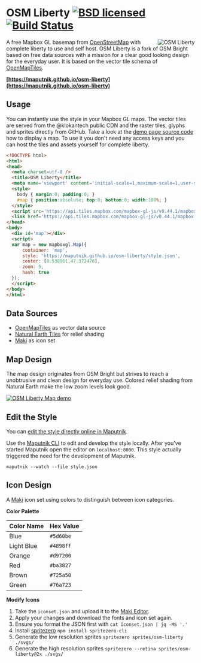 # OSM Liberty [![BSD licensed](https://img.shields.io/badge/license-BSD-blue.svg)](https://github.com/maputnik/osm-liberty/blob/gh-pages/LICENSE.md) [![Build Status](https://travis-ci.org/maputnik/osm-liberty.svg?branch=gh-pages)](https://travis-ci.org/maputnik/osm-liberty)

<img align="right" alt="OSM Liberty" src="logo.png" />

A free Mapbox GL basemap from [OpenStreetMap](https://openstreetmap.org) with complete liberty to use and self host. OSM Liberty is a fork of OSM Bright based on free data sources with a mission for a clear good looking design for the everyday user. It is based on the vector tile schema of [OpenMapTiles](https://github.com/openmaptiles/openmaptiles).

**[https://maputnik.github.io/osm-liberty](https://maputnik.github.io/osm-liberty)**

## Usage

You can instantly use the style in your Mapbox GL maps. The vector tiles are served from the @klokantech public CDN
and the raster tiles, glyphs and sprites directly from GitHub.
Take a look at the [demo page source code](index.html) how to display a map.
To use it you don't need any access keys and you can host the tiles and assets yourself for complete liberty.

```html
<!DOCTYPE html>
<html>
<head>
  <meta charset=utf-8 />
  <title>OSM Liberty</title>
  <meta name='viewport' content='initial-scale=1,maximum-scale=1,user-scalable=no' />
  <style>
    body { margin:0; padding:0; }
    #map { position:absolute; top:0; bottom:0; width:100%; }
  </style>
  <script src='https://api.tiles.mapbox.com/mapbox-gl-js/v0.44.1/mapbox-gl.js'></script>
  <link href='https://api.tiles.mapbox.com/mapbox-gl-js/v0.44.1/mapbox-gl.css' rel='stylesheet' />
</head>
<body>
  <div id='map'></div>
  <script>
  var map = new mapboxgl.Map({
      container: 'map',
      style: 'https://maputnik.github.io/osm-liberty/style.json',
      center: [8.538961,47.372476],
      zoom: 5,
      hash: true
  });
  </script>
</body>
</html>
```

## Data Sources

- [OpenMapTiles](http://openmaptiles.org/) as vector data source
- [Natural Earth Tiles](http://naturalearthtiles.org) for relief shading
- [Maki](https://www.mapbox.com/maki-icons/) as icon set

## Map Design

The map design originates from OSM Bright but strives to reach a unobtrusive and clean design for everyday use.
Colored relief shading from Natural Earth make the low zoom levels look good.

[![OSM Liberty Map demo](demo/zoom.gif)](https://maputnik.github.io/osm-liberty/)

## Edit the Style

You can [edit the style directly online in Maputnik](https://maputnik.github.io/editor?style=https://rawgit.com/maputnik/osm-liberty/gh-pages/style.json).

Use the [Maputnik CLI](http://openmaptiles.org/docs/style/maputnik/) to edit and develop the style locally.
After you've started Maputnik open the editor on `localhost:8000`. This style actually triggered the need for the development of Maputnik.

```
maputnik --watch --file style.json
```

## Icon Design

A [Maki](https://github.com/mapbox/maki) icon set using colors to distinguish between icon categories.

**Color Palette**

Color Name   | Hex Value
-------------|----------
Blue         | `#5d60be`
Light Blue   | `#4898ff`
Orange       | `#d97200`
Red          | `#ba3827`
Brown        | `#725a50`
Green        | `#76a723`

**Modify Icons**

1. Take the `iconset.json` and upload it to the [Maki Editor](https://www.mapbox.com/maki-icons/#editor).
2. Apply your changes and download the fonts and icon set again.
3. Ensure you format the JSON first with `cat iconset.json | jq -MS '.'`
4. Install [spritezero](https://github.com/mapbox/spritezero) `npm install spritezero-cli`
5. Generate the low resolution sprites `spritezero sprites/osm-liberty ./svgs/`
6. Generate the high resolution sprites `spritezero --retina sprites/osm-liberty@2x ./svgs/`
